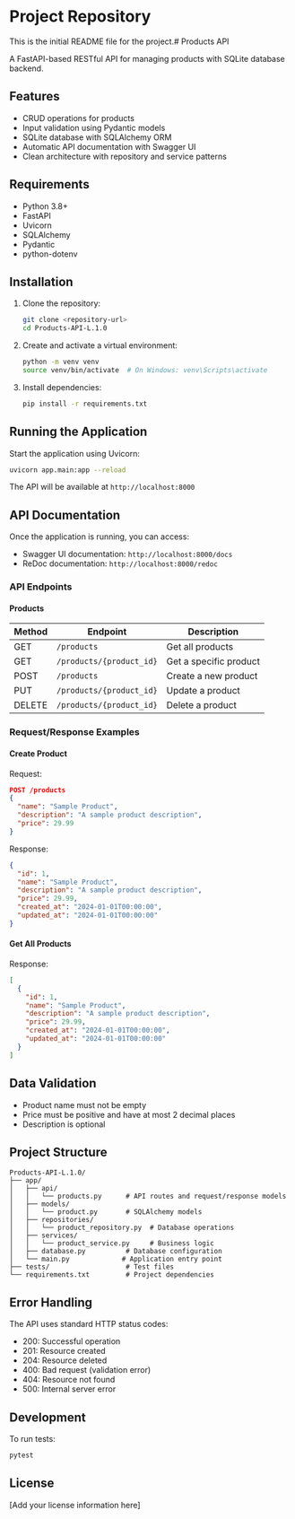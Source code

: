 # Project Repository

This is the initial README file for the project.# Products API

A FastAPI-based RESTful API for managing products with SQLite database backend.

## Features

- CRUD operations for products
- Input validation using Pydantic models
- SQLite database with SQLAlchemy ORM
- Automatic API documentation with Swagger UI
- Clean architecture with repository and service patterns

## Requirements

- Python 3.8+
- FastAPI
- Uvicorn
- SQLAlchemy
- Pydantic
- python-dotenv

## Installation

1. Clone the repository:
   ```bash
   git clone <repository-url>
   cd Products-API-L.1.0
   ```

2. Create and activate a virtual environment:
   ```bash
   python -m venv venv
   source venv/bin/activate  # On Windows: venv\Scripts\activate
   ```

3. Install dependencies:
   ```bash
   pip install -r requirements.txt
   ```

## Running the Application

Start the application using Uvicorn:

```bash
uvicorn app.main:app --reload
```

The API will be available at `http://localhost:8000`

## API Documentation

Once the application is running, you can access:
- Swagger UI documentation: `http://localhost:8000/docs`
- ReDoc documentation: `http://localhost:8000/redoc`

### API Endpoints

#### Products

| Method | Endpoint | Description |
|--------|----------|-------------|
| GET | `/products` | Get all products |
| GET | `/products/{product_id}` | Get a specific product |
| POST | `/products` | Create a new product |
| PUT | `/products/{product_id}` | Update a product |
| DELETE | `/products/{product_id}` | Delete a product |

### Request/Response Examples

#### Create Product

Request:
```json
POST /products
{
  "name": "Sample Product",
  "description": "A sample product description",
  "price": 29.99
}
```

Response:
```json
{
  "id": 1,
  "name": "Sample Product",
  "description": "A sample product description",
  "price": 29.99,
  "created_at": "2024-01-01T00:00:00",
  "updated_at": "2024-01-01T00:00:00"
}
```

#### Get All Products

Response:
```json
[
  {
    "id": 1,
    "name": "Sample Product",
    "description": "A sample product description",
    "price": 29.99,
    "created_at": "2024-01-01T00:00:00",
    "updated_at": "2024-01-01T00:00:00"
  }
]
```

## Data Validation

- Product name must not be empty
- Price must be positive and have at most 2 decimal places
- Description is optional

## Project Structure

```
Products-API-L.1.0/
├── app/
│   ├── api/
│   │   └── products.py      # API routes and request/response models
│   ├── models/
│   │   └── product.py       # SQLAlchemy models
│   ├── repositories/
│   │   └── product_repository.py  # Database operations
│   ├── services/
│   │   └── product_service.py     # Business logic
│   ├── database.py          # Database configuration
│   └── main.py             # Application entry point
├── tests/                   # Test files
└── requirements.txt         # Project dependencies
```

## Error Handling

The API uses standard HTTP status codes:
- 200: Successful operation
- 201: Resource created
- 204: Resource deleted
- 400: Bad request (validation error)
- 404: Resource not found
- 500: Internal server error

## Development

To run tests:
```bash
pytest
```

## License

[Add your license information here]
